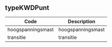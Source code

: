 ## typeKWDPunt				
				
|	Code	|	Description	|
|	---	|	---	|
|	hoogspanningsmast	|	hoogspanningsmast	|
|	transitie	|	transitie	|
